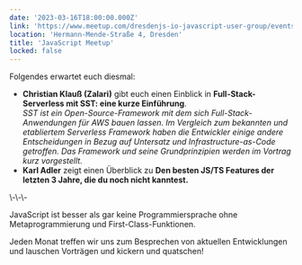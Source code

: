```yaml
---
date: '2023-03-16T18:00:00.000Z'
link: 'https://www.meetup.com/dresdenjs-io-javascript-user-group/events/wwdfrqyfcfbmb/'
location: 'Hermann-Mende-Straße 4, Dresden'
title: 'JavaScript Meetup'
locked: false
---
```

Folgendes erwartet euch diesmal:

* **Christian Klauß (Zalari)** gibt euch einen Einblick in **Full-Stack-Serverless mit SST: eine kurze Einführung**.  
*SST ist ein Open-Source-Framework mit dem sich Full-Stack-Anwendungen für AWS bauen lassen. Im Vergleich zum bekannten und etabliertem Serverless Framework haben die Entwickler einige andere Entscheidungen in Bezug auf Untersatz und Infrastructure-as-Code getroffen. Das Framework und seine Grundprinzipien werden im Vortrag kurz vorgestellt.*  
* **Karl Adler** zeigt einen Überblick zu **Den besten JS/TS Features der letzten 3 Jahre, die du noch nicht kanntest.**

\\-\\-\\-

JavaScript ist besser als gar keine Programmiersprache ohne Metaprogrammierung und First-Class-Funktionen.

Jeden Monat treffen wir uns zum Besprechen von aktuellen Entwicklungen und lauschen Vorträgen und kickern und quatschen!

